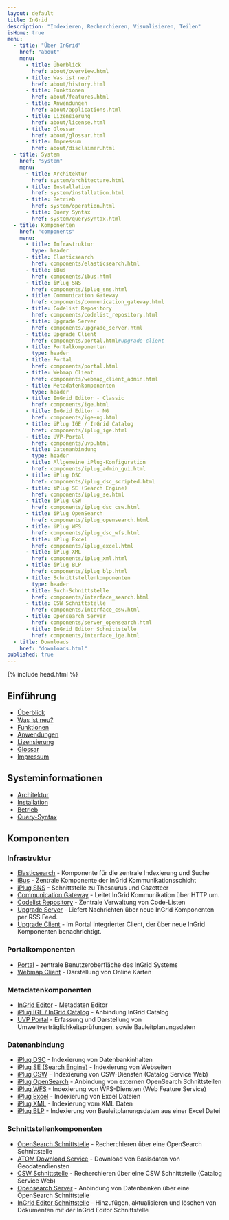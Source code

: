 ```yaml
---
layout: default
title: InGrid
description: "Indexieren, Recherchieren, Visualisieren, Teilen"
isHome: true
menu:
  - title: "Über InGrid"
    href: "about"
    menu:
      - title: Überblick
        href: about/overview.html
      - title: Was ist neu?
        href: about/history.html
      - title: Funktionen
        href: about/features.html
      - title: Anwendungen
        href: about/applications.html
      - title: Lizensierung
        href: about/license.html
      - title: Glossar
        href: about/glossar.html
      - title: Impressum
        href: about/disclaimer.html
  - title: System
    href: "system"
    menu:
      - title: Architektur
        href: system/architecture.html
      - title: Installation
        href: system/installation.html
      - title: Betrieb
        href: system/operation.html
      - title: Query Syntax
        href: system/querysyntax.html
  - title: Komponenten
    href: "components"
    menu:
      - title: Infrastruktur
        type: header
      - title: Elasticsearch
        href: components/elasticsearch.html
      - title: iBus
        href: components/ibus.html
      - title: iPlug SNS
        href: components/iplug_sns.html
      - title: Communication Gateway
        href: components/communication_gateway.html
      - title: Codelist Repository
        href: components/codelist_repository.html
      - title: Upgrade Server
        href: components/upgrade_server.html
      - title: Upgrade Client
        href: components/portal.html#upgrade-client
      - title: Portalkomponenten
        type: header
      - title: Portal
        href: components/portal.html
      - title: Webmap Client
        href: components/webmap_client_admin.html
      - title: Metadatenkomponenten
        type: header
      - title: InGrid Editor - Classic
        href: components/ige.html
      - title: InGrid Editor - NG
        href: components/ige-ng.html
      - title: iPlug IGE / InGrid Catalog
        href: components/iplug_ige.html
      - title: UVP-Portal
        href: components/uvp.html
      - title: Datenanbindung
        type: header
      - title: Allgemeine iPlug-Konfiguration
        href: components/iplug_admin_gui.html
      - title: iPlug DSC
        href: components/iplug_dsc_scripted.html
      - title: iPlug SE (Search Engine)
        href: components/iplug_se.html
      - title: iPlug CSW
        href: components/iplug_dsc_csw.html
      - title: iPlug OpenSearch
        href: components/iplug_opensearch.html
      - title: iPlug WFS
        href: components/iplug_dsc_wfs.html
      - title: iPlug Excel
        href: components/iplug_excel.html
      - title: iPlug XML
        href: components/iplug_xml.html
      - title: iPlug BLP
        href: components/iplug_blp.html
      - title: Schnittstellenkomponenten
        type: header
      - title: Such-Schnittstelle
        href: components/interface_search.html
      - title: CSW Schnittstelle
        href: components/interface_csw.html
      - title: Opensearch Server
        href: components/server_opensearch.html
      - title: InGrid Editor Schnittstelle
        href: components/interface_ige.html
  - title: Downloads
    href: "downloads.html"
published: true
---
```


{% include head.html %}

## Einführung

- [Überblick](about/overview.html)
- [Was ist neu?](about/history.html)
- [Funktionen](about/features.html)
- [Anwendungen](about/applications.html)
- [Lizensierung](about/license.html)
- [Glossar](about/glossar.html)
- [Impressum](about/disclaimer.html)

## Systeminformationen

- [Architektur](system/architecture.html)
- [Installation](system/installation.html)
- [Betrieb](system/operation.html)
- [Query-Syntax](system/querysyntax.html)

## Komponenten

### Infrastruktur

- [Elasticsearch](components/elasticsearch.html) - Komponente für die zentrale Indexierung und Suche
- [iBus](components/ibus.html) - Zentrale Komponente der InGrid Kommunikationsschicht
- [iPlug SNS](components/iplug_sns.html) - Schnittstelle zu Thesaurus und Gazetteer
- [Communication Gateway](components/communication_gateway.html) - Leitet InGrid Kommunikation über HTTP um.
- [Codelist Repository](components/codelist_repository.html) - Zentrale Verwaltung von Code-Listen
- [Upgrade Server](components/upgrade_server.html) - Liefert Nachrichten über neue InGrid Komponenten per RSS Feed.
- [Upgrade Client](components/portal.html#upgrade-client) - Im Portal integrierter Client, der über neue InGrid Komponenten benachrichtigt.

### Portalkomponenten

- [Portal](components/portal.html) - zentrale Benutzeroberfläche des InGrid Systems
- [Webmap Client](components/webmap_client_admin.html) - Darstellung von Online Karten

### Metadatenkomponenten

- [InGrid Editor](components/ige.html) - Metadaten Editor
- [iPlug IGE / InGrid Catalog](components/iplug_ige.html) - Anbindung InGrid Catalog
- [UVP Portal](components/uvp.html) - Erfassung und Darstellung von Umweltverträglichkeitsprüfungen, sowie Bauleitplanungsdaten

### Datenanbindung

- [iPlug DSC](components/iplug_dsc_scripted.html) - Indexierung von Datenbankinhalten
- [iPlug SE (Search Engine)](components/iplug_se.html) - Indexierung von Webseiten
- [iPlug CSW](components/iplug_dsc_csw.html) - Indexierung von CSW-Diensten (Catalog Service Web)
- [iPlug OpenSearch](components/iplug_opensearch.html) - Anbindung von externen OpenSearch Schnittstellen
- [iPlug WFS](components/iplug_dsc_wfs.html) - Indexierung von WFS-Diensten (Web Feature Service)
- [iPlug Excel](components/iplug_excel.html) - Indexierung von Excel Dateien
- [iPlug XML](components/iplug_xml.html) - Indexierung vom XML Daten
- [iPlug BLP](components/iplug_blp.html) - Indexierung von Bauleitplanungsdaten aus einer Excel Datei

### Schnittstellenkomponenten

- [OpenSearch Schnittstelle](components/interface_search.html#opensearch-schnittstelle) - Recherchieren über eine OpenSearch Schnittstelle
- [ATOM Download Service](components/interface_search.html#atom-download-service-feed-schnittstelle) - Download von Basisdaten von Geodatendiensten
- [CSW Schnittstelle](components/interface_csw.html) - Recherchieren über eine CSW Schnittstelle (Catalog Service Web)
- [Opensearch Server](components/server_opensearch.html) - Anbindung von Datenbanken über eine OpenSearch Schnittstelle
- [InGrid Editor Schnittstelle](components/interface_ige.html) - Hinzufügen, aktualisieren und löschen von Dokumenten mit der InGrid Editor Schnittstelle 



